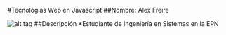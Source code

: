 #Tecnologías Web en Javascript
##Nombre: Alex Freire

![alt tag](https://bvirtual.epn.edu.ec/SGUB/vauth/img/logo.png)
##Descripción
*Estudiante de Ingeniería en Sistemas en la EPN
